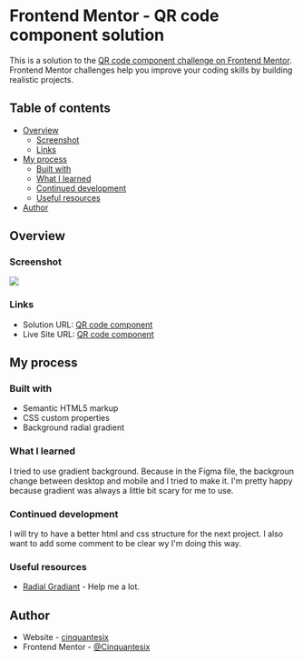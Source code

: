 # Frontend Mentor - QR code component solution

This is a solution to the [QR code component challenge on Frontend Mentor](https://www.frontendmentor.io/challenges/qr-code-component-iux_sIO_H). Frontend Mentor challenges help you improve your coding skills by building realistic projects. 

## Table of contents

- [Overview](#overview)
  - [Screenshot](#screenshot)
  - [Links](#links)
- [My process](#my-process)
  - [Built with](#built-with)
  - [What I learned](#what-i-learned)
  - [Continued development](#continued-development)
  - [Useful resources](#useful-resources)
- [Author](#author)

## Overview

### Screenshot

![](image/FM-2407-qr-code-component-main.jpeg)

### Links

- Solution URL: [QR code component](https://github.com/Cinquantesix/FM-2407-qr-code-component-main)
- Live Site URL: [QR code component](https://cinquantesix.github.io/projects/FM-2407-qr-code-component-main/index.html)

## My process

### Built with

- Semantic HTML5 markup
- CSS custom properties
- Background radial gradient

### What I learned

I tried to use gradient background. Because in the Figma file, the backgroun change between desktop and mobile and I tried to make it. I'm pretty happy because gradient was always a little bit scary for me to use.

### Continued development

I will try to have a better html and css structure for the next project. I also want to add some comment to be clear wy I'm doing this way.

### Useful resources

- [Radial Gradiant](https://www.quirksmode.org/css/images/position.html) - Help me a lot.

## Author

- Website - [cinquantesix](https://cinquantesix.ch)
- Frontend Mentor - [@Cinquantesix](https://www.frontendmentor.io/profile/Cinquantesix)